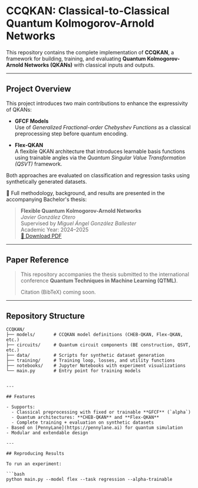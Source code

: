 # CCQKAN: Classical-to-Classical Quantum Kolmogorov-Arnold Networks

This repository contains the complete implementation of **CCQKAN**, a framework for building, training, and evaluating **Quantum Kolmogorov-Arnold Networks (QKANs)** with classical inputs and outputs.

---

## Project Overview

This project introduces two main contributions to enhance the expressivity of QKANs:

- **GFCF Models**  
  Use of *Generalized Fractional-order Chebyshev Functions* as a classical preprocessing step before quantum encoding.

- **Flex-QKAN**  
  A flexible QKAN architecture that introduces learnable basis functions using trainable angles via the *Quantum Singular Value Transformation (QSVT)* framework.

Both approaches are evaluated on classification and regression tasks using synthetically generated datasets.

📄 Full methodology, background, and results are presented in the accompanying Bachelor's thesis:

> **Flexible Quantum Kolmogorov-Arnold Networks**  
> *Javier González Otero*  
> Supervised by *Miguel Ángel González Ballester*  
> Academic Year: 2024–2025  
> [📄 Download PDF](./Quantum_Kolmogorov_Arnold_Networks_TFG.pdf)

---

## Paper Reference

> This repository accompanies the thesis submitted to the international conference **Quantum Techniques in Machine Learning (QTML)**.  
>  
> Citation (BibTeX) coming soon.

---

## Repository Structure

```text
CCQKAN/
├── models/       # CCQKAN model definitions (CHEB-QKAN, Flex-QKAN, etc.)
├── circuits/     # Quantum circuit components (BE construction, QSVT, etc.)
├── data/         # Scripts for synthetic dataset generation
├── training/     # Training loop, losses, and utility functions
├── notebooks/    # Jupyter Notebooks with experiment visualizations
└── main.py       # Entry point for training models


---

## Features

- Supports:
  - Classical preprocessing with fixed or trainable **GFCF** (`alpha`)
  - Quantum architectures: **CHEB-QKAN** and **Flex-QKAN**
  - Complete training + evaluation on synthetic datasets
- Based on [PennyLane](https://pennylane.ai) for quantum simulation
- Modular and extendable design

---

## Reproducing Results

To run an experiment:

```bash
python main.py --model flex --task regression --alpha-trainable

